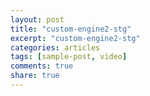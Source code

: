 ```yaml
---
layout: post
title: "custom-engine2-stg"
excerpt: "custom-engine2-stg"
categories: articles
tags: [sample-post, video]
comments: true
share: true
---
```

<div class="apester-media" data-media-id="5fee058dfb3ee1742508dc89" height="1360"></div><script async src="https://static.stg.apester.com/js/sdk/latest/apester-sdk.js"></script>
